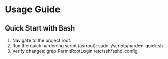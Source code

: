 # Usage Guide

## Quick Start with Bash
1. Navigate to the project root.
2. Run the quick hardening script (as root):
sudo ./scripts/harden-quick.sh
3. Verify changes:
grep PermitRootLogin /etc/ssh/sshd_config
